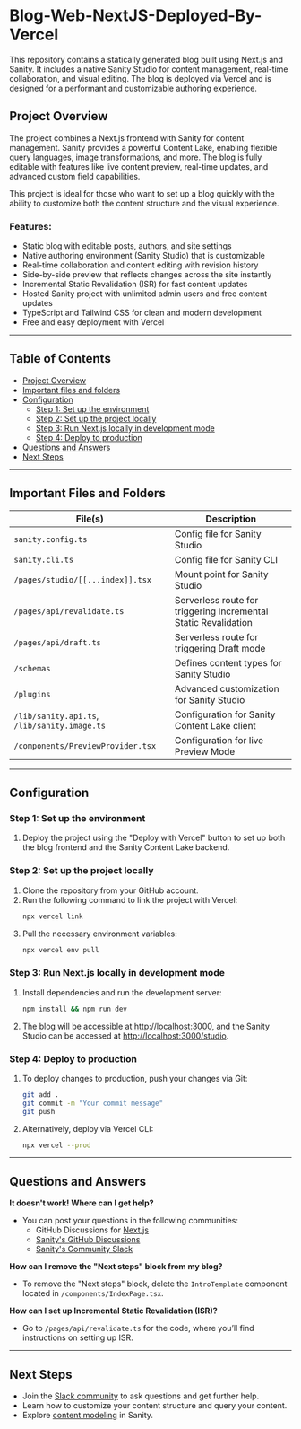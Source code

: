 # Blog-Web-NextJS-Deployed-By-Vercel

This repository contains a statically generated blog built using Next.js and Sanity. It includes a native Sanity Studio for content management, real-time collaboration, and visual editing. The blog is deployed via Vercel and is designed for a performant and customizable authoring experience.

## Project Overview

The project combines a Next.js frontend with Sanity for content management. Sanity provides a powerful Content Lake, enabling flexible query languages, image transformations, and more. The blog is fully editable with features like live content preview, real-time updates, and advanced custom field capabilities.

This project is ideal for those who want to set up a blog quickly with the ability to customize both the content structure and the visual experience.

### Features:
- Static blog with editable posts, authors, and site settings
- Native authoring environment (Sanity Studio) that is customizable
- Real-time collaboration and content editing with revision history
- Side-by-side preview that reflects changes across the site instantly
- Incremental Static Revalidation (ISR) for fast content updates
- Hosted Sanity project with unlimited admin users and free content updates
- TypeScript and Tailwind CSS for clean and modern development
- Free and easy deployment with Vercel

---

## Table of Contents

- [Project Overview](#project-overview)
- [Important files and folders](#important-files-and-folders)
- [Configuration](#configuration)
  - [Step 1: Set up the environment](#step-1-set-up-the-environment)
  - [Step 2: Set up the project locally](#step-2-set-up-the-project-locally)
  - [Step 3: Run Next.js locally in development mode](#step-3-run-nextjs-locally-in-development-mode)
  - [Step 4: Deploy to production](#step-4-deploy-to-production)
- [Questions and Answers](#questions-and-answers)
- [Next Steps](#next-steps)

---

## Important Files and Folders

| File(s)                             | Description                                                       |
|-------------------------------------|-------------------------------------------------------------------|
| `sanity.config.ts`                  | Config file for Sanity Studio                                     |
| `sanity.cli.ts`                     | Config file for Sanity CLI                                        |
| `/pages/studio/[[...index]].tsx`    | Mount point for Sanity Studio                                     |
| `/pages/api/revalidate.ts`          | Serverless route for triggering Incremental Static Revalidation   |
| `/pages/api/draft.ts`              | Serverless route for triggering Draft mode                       |
| `/schemas`                          | Defines content types for Sanity Studio                           |
| `/plugins`                          | Advanced customization for Sanity Studio                          |
| `/lib/sanity.api.ts`, `/lib/sanity.image.ts` | Configuration for Sanity Content Lake client                   |
| `/components/PreviewProvider.tsx`   | Configuration for live Preview Mode                               |

---

## Configuration

### Step 1: Set up the environment
1. Deploy the project using the "Deploy with Vercel" button to set up both the blog frontend and the Sanity Content Lake backend.

### Step 2: Set up the project locally
1. Clone the repository from your GitHub account.
2. Run the following command to link the project with Vercel:
   ```bash
   npx vercel link
   ```
3. Pull the necessary environment variables:
   ```bash
   npx vercel env pull
   ```

### Step 3: Run Next.js locally in development mode
1. Install dependencies and run the development server:
   ```bash
   npm install && npm run dev
   ```
2. The blog will be accessible at [http://localhost:3000](http://localhost:3000), and the Sanity Studio can be accessed at [http://localhost:3000/studio](http://localhost:3000/studio).

### Step 4: Deploy to production
1. To deploy changes to production, push your changes via Git:
   ```bash
   git add .
   git commit -m "Your commit message"
   git push
   ```
2. Alternatively, deploy via Vercel CLI:
   ```bash
   npx vercel --prod
   ```

---

## Questions and Answers

**It doesn't work! Where can I get help?**

- You can post your questions in the following communities:
  - GitHub Discussions for [Next.js](https://github.com/vercel/next.js/discussions)
  - [Sanity's GitHub Discussions](https://github.com/sanity-io/sanity/discussions)
  - [Sanity's Community Slack](https://slack.sanity.io/)

**How can I remove the "Next steps" block from my blog?**

- To remove the "Next steps" block, delete the `IntroTemplate` component located in `/components/IndexPage.tsx`.

**How can I set up Incremental Static Revalidation (ISR)?**

- Go to `/pages/api/revalidate.ts` for the code, where you’ll find instructions on setting up ISR.

---

## Next Steps

- Join the [Slack community](https://slack.sanity.io/) to ask questions and get further help.
- Learn how to customize your content structure and query your content.
- Explore [content modeling](https://www.sanity.io/docs/content-modeling) in Sanity.

